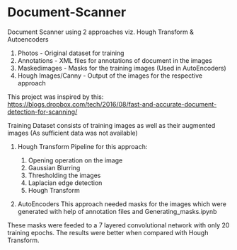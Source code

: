 # Document-Scanner
Document Scanner using 2 approaches viz. Hough Transform &amp; Autoencoders
1. Photos - Original dataset for training
2. Annotations - XML files for annotations of document in the images
3. Maskedimages - Masks for the training images (Used in AutoEncoders)
4. Hough Images/Canny - Output of the images for the respective approach

This project was inspired by this: https://blogs.dropbox.com/tech/2016/08/fast-and-accurate-document-detection-for-scanning/

Training Dataset consists of training images as well as their augmented images (As sufficient data was not available)

1. Hough Transform
Pipeline for this approach:
    1. Opening operation on the image
    2. Gaussian Blurring
    3. Thresholding the images
    4. Laplacian edge detection
    5. Hough Transform

2. AutoEncoders
This approach needed masks for the images which were generated with help of annotation files and Generating_masks.ipynb

These masks were feeded to a 7 layered convolutional network with only 20 training epochs.
The results were better when compared with Hough Transform. 

